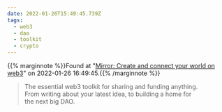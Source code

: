 ```yaml
---
date: 2022-01-26T15:49:45.739Z
tags:
  - web3
  - dao
  - toolkit
  - crypto
---
```

{{% marginnote %}}Found at "[Mirror: Create and connect your world on web3](https://mirror.xyz/)" on 2022-01-26 16:49:45.{{% /marginnote %}}

> The essential web3 toolkit for sharing and funding anything. From writing about your latest idea, to building a home for the next big DAO.

